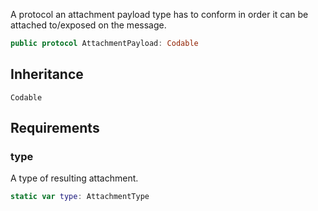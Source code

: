 
A protocol an attachment payload type has to conform in order it can be
attached to/exposed on the message.

``` swift
public protocol AttachmentPayload: Codable 
```

## Inheritance

`Codable`

## Requirements

### type

A type of resulting attachment.

``` swift
static var type: AttachmentType 
```
